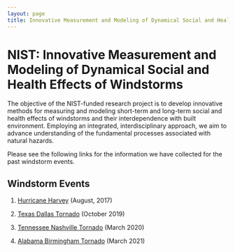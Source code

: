 ```yaml
---
layout: page
title: Innovative Measurement and Modeling of Dynamical Social and Health Effects of Windstorms
---
```

# NIST: Innovative Measurement and Modeling of Dynamical Social and Health Effects of Windstorms

The objective of the NIST-funded research project is to develop innovative methods for measuring and modeling short-term and long-term social and health effects of windstorms and their interdependence with built environment. Employing an integrated, interdisciplinary approach, we aim to advance understanding of the fundamental processes associated with natural hazards. 

Please see the following links for the information we have collected for
the past windstorm events. 


## Windstorm Events

1. [Hurricane Harvey](https://www.spatstat.com/NIST/HarrisHarvey.html) (August, 2017)

2. [Texas Dallas Tornado](https://www.spatstat.com/NIST/DallasTornado.html) (October 2019)

3. [Tennessee Nashville Tornado](https://www.spatstat.com/NIST/NashvilleTornadoMar2020.html) (March 2020)

4. [Alabama Birmingham Tornado](https://www.spatstat.com/NIST/AlabamaBirmingham.html) (March 2021)

